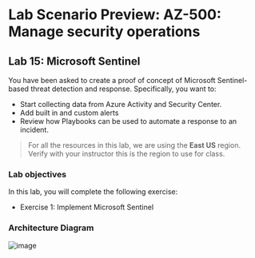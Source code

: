 # Lab Scenario Preview: AZ-500: Manage security operations

## Lab 15: Microsoft Sentinel
You have been asked to create a proof of concept of Microsoft Sentinel-based threat detection and response. Specifically, you want to:
- Start collecting data from Azure Activity and Security Center.
- Add built in and custom alerts 
- Review how Playbooks can be used to automate a response to an incident.

> For all the resources in this lab, we are using the **East US** region. Verify with your instructor this is the region to use for class. 

### Lab objectives
In this lab, you will complete the following exercise:
- Exercise 1: Implement Microsoft Sentinel

### Architecture Diagram

![image](https://user-images.githubusercontent.com/91347931/157538440-4953be73-90be-4edd-bd23-b678326ba637.png)
